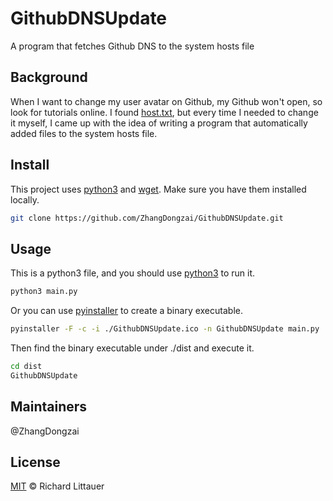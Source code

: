 # GithubDNSUpdate
A program that fetches Github DNS to the system hosts file

## Background
When I want to change my user avatar on Github, my Github won't open, so look for tutorials online. I found [host.txt](https://hosts.gitcdn.top/hosts.txt), but every time I needed to change it myself, I came up with the idea of writing a program that automatically added files to the system hosts file.

## Install
This project uses [python3](https://python.org) and [wget](https://www.gnu.org/software/wget/). Make sure you have them installed locally.
 
```sh
git clone https://github.com/ZhangDongzai/GithubDNSUpdate.git
```

## Usage
This is a python3 file, and you should use [python3](https://python.org) to run it.

```sh
python3 main.py
```

Or you can use [pyinstaller](http://www.pyinstaller.org/) to create a binary executable.

```sh
pyinstaller -F -c -i ./GithubDNSUpdate.ico -n GithubDNSUpdate main.py
```

Then find the binary executable under ./dist and execute it.

```sh
cd dist
GithubDNSUpdate
```

## Maintainers
@ZhangDongzai

## License
[MIT](LICENSE) © Richard Littauer
